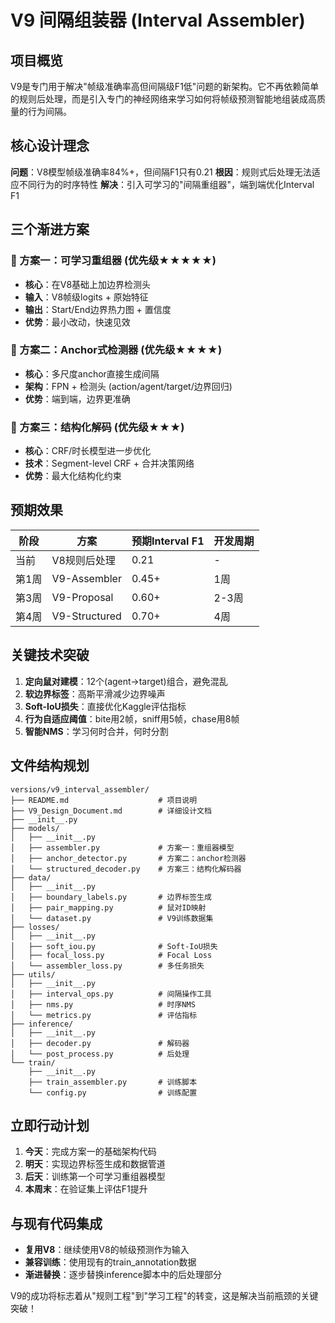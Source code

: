 # V9 间隔组装器 (Interval Assembler)

## 项目概览

V9是专门用于解决"帧级准确率高但间隔级F1低"问题的新架构。它不再依赖简单的规则后处理，而是引入专门的神经网络来学习如何将帧级预测智能地组装成高质量的行为间隔。

## 核心设计理念

**问题**：V8模型帧级准确率84%+，但间隔F1只有0.21
**根因**：规则式后处理无法适应不同行为的时序特性
**解决**：引入可学习的"间隔重组器"，端到端优化Interval F1

## 三个渐进方案

### 🚀 方案一：可学习重组器 (优先级★★★★★)
- **核心**：在V8基础上加边界检测头
- **输入**：V8帧级logits + 原始特征
- **输出**：Start/End边界热力图 + 置信度
- **优势**：最小改动，快速见效

### 🎯 方案二：Anchor式检测器 (优先级★★★★)
- **核心**：多尺度anchor直接生成间隔
- **架构**：FPN + 检测头 (action/agent/target/边界回归)
- **优势**：端到端，边界更准确

### 🧠 方案三：结构化解码 (优先级★★★)
- **核心**：CRF/时长模型进一步优化
- **技术**：Segment-level CRF + 合并决策网络
- **优势**：最大化结构化约束

## 预期效果

| 阶段 | 方案 | 预期Interval F1 | 开发周期 |
|------|------|----------------|----------|
| 当前 | V8规则后处理 | 0.21 | - |
| 第1周 | V9-Assembler | 0.45+ | 1周 |
| 第3周 | V9-Proposal | 0.60+ | 2-3周 |
| 第4周 | V9-Structured | 0.70+ | 4周 |

## 关键技术突破

1. **定向鼠对建模**：12个(agent→target)组合，避免混乱
2. **软边界标签**：高斯平滑减少边界噪声
3. **Soft-IoU损失**：直接优化Kaggle评估指标
4. **行为自适应阈值**：bite用2帧，sniff用5帧，chase用8帧
5. **智能NMS**：学习何时合并，何时分割

## 文件结构规划

```
versions/v9_interval_assembler/
├── README.md                    # 项目说明
├── V9_Design_Document.md        # 详细设计文档
├── __init__.py
├── models/
│   ├── __init__.py
│   ├── assembler.py             # 方案一：重组器模型
│   ├── anchor_detector.py       # 方案二：anchor检测器
│   └── structured_decoder.py    # 方案三：结构化解码器
├── data/
│   ├── __init__.py
│   ├── boundary_labels.py       # 边界标签生成
│   ├── pair_mapping.py          # 鼠对ID映射
│   └── dataset.py               # V9训练数据集
├── losses/
│   ├── __init__.py
│   ├── soft_iou.py              # Soft-IoU损失
│   ├── focal_loss.py            # Focal Loss
│   └── assembler_loss.py        # 多任务损失
├── utils/
│   ├── __init__.py
│   ├── interval_ops.py          # 间隔操作工具
│   ├── nms.py                   # 时序NMS
│   └── metrics.py               # 评估指标
├── inference/
│   ├── __init__.py
│   ├── decoder.py               # 解码器
│   └── post_process.py          # 后处理
└── train/
    ├── __init__.py
    ├── train_assembler.py       # 训练脚本
    └── config.py                # 训练配置
```

## 立即行动计划

1. **今天**：完成方案一的基础架构代码
2. **明天**：实现边界标签生成和数据管道
3. **后天**：训练第一个可学习重组器模型
4. **本周末**：在验证集上评估F1提升

## 与现有代码集成

- **复用V8**：继续使用V8的帧级预测作为输入
- **兼容训练**：使用现有的train_annotation数据
- **渐进替换**：逐步替换inference脚本中的后处理部分

V9的成功将标志着从"规则工程"到"学习工程"的转变，这是解决当前瓶颈的关键突破！